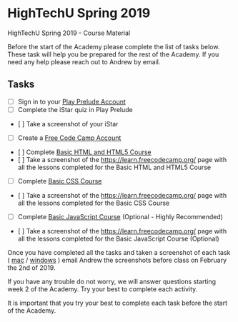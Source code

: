 # HighTechU Spring 2019

HighTechU Spring 2019 - Course Material

Before the start of the Academy please complete the list of tasks below. These task will help you be prepared for the rest of the Academy. If you need any help please reach out to Andrew by email.

## Tasks

- [ ] Sign in to your [Play Prelude Account](http://www.playprelude.com/istar/)
- [ ] Complete the iStar quiz in Play Prelude
- [ ] Take a screenshot of your iStar
- [ ] Create a [Free Code Camp Account](https://www.freecodecamp.org/)
- [ ] Complete [Basic HTML and HTML5 Course](https://learn.freecodecamp.org/responsive-web-design/basic-html-and-html5)
- [ ] Take a screenshot of the https://learn.freecodecamp.org/ page with all the lessons completed for the Basic HTML and HTML5 Course
- [ ] Complete [Basic CSS Course](https://learn.freecodecamp.org/responsive-web-design/basic-css)
- [ ] Take a screenshot of the https://learn.freecodecamp.org/ page with all the lessons completed for the Basic CSS Course
- [ ] Complete [Basic JavaScript Course](https://learn.freecodecamp.org/javascript-algorithms-and-data-structures/basic-javascript) (Optional - Highly Recommended)
- [ ] Take a screenshot of the https://learn.freecodecamp.org/ page with all the lessons completed for the Basic JavaScript Course (Optional)

Once you have completed all the tasks and taken a screenshot of each task ( [mac](https://support.apple.com/en-ca/HT201361) / [windows](https://support.microsoft.com/en-ca/help/13776/windows-use-snipping-tool-to-capture-screenshots) ) email Andrew the screenshots before class on February the 2nd of 2019.

If you have any trouble do not worry, we will answer questions starting week 2 of the Academy. Try your best to complete each activity.

It is important that you try your best to complete each task before the start of the Academy.
